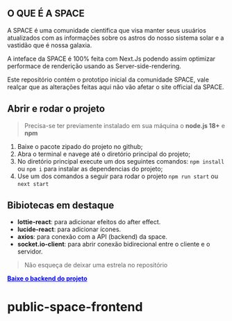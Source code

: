 ## O QUE É A SPACE
A SPACE é uma comunidade cientifica que visa manter seus usuários atualizados com as informações sobre os astros do nosso sistema solar e a vastidão que é nossa galaxia.

A inteface da SPACE é 100% feita com Next.Js podendo assim optimizar performace de renderição usando as Server-side-rendering.

Este repositório contém o prototipo inicial da comunidade SPACE, vale realçar que as alterações feitas aqui não vão afetar o site official da SPACE.

## Abrir e rodar o projeto
> Precisa-se ter previamente instalado em sua máquina o **node.js 18+** e **npm**

1. Baixe o pacote zipado do projeto no github;
2. Abra o terminal e navege até o diretório principal do projeto;
3. No diretório principal execute um dos seguintes comandos: `npm install` ou `npm i` para instalar as dependencias do projeto;
4. Use um dos comandos a seguir para rodar o projeto `npm run start` ou `next start`

## Bibiotecas em destaque

* **lottie-react**: para adicionar efeitos do after effect.
* **lucide-react**: para adicionar ícones.
* **axios**: para conexão com a API (backend) da space.
* **socket.io-client**: para abrir conexão bidirecional entre o cliente e o servidor.

> Não esqueça de deixar uma estrela no repositório

<a href="#" style="color:blue; font-weight:700 ;">Baixe o backend do projeto<a/>

# public-space-frontend
